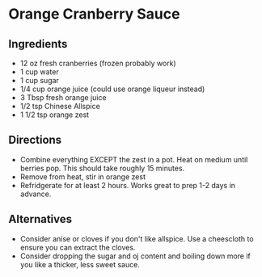 # Orange Cranberry Sauce

## Ingredients

 * 12 oz fresh cranberries (frozen probably work)
 * 1 cup water
 * 1 cup sugar
 * 1/4 cup orange juice (could use orange liqueur instead)
 * 3 Tbsp fresh orange juice
 * 1/2 tsp Chinese Allspice
 * 1 1/2 tsp orange zest

## Directions

 * Combine everything EXCEPT the zest in a pot. Heat on medium until berries pop. This should take roughly 15 minutes.
 * Remove from heat, stir in orange zest
 * Refridgerate for at least 2 hours. Works great to prep 1-2 days in advance.

## Alternatives

* Consider anise or cloves if you don't like allspice. Use a cheescloth to
  ensure you can extract the cloves.
* Consider dropping the sugar and oj content and boiling down more if you like
  a thicker, less sweet sauce.
